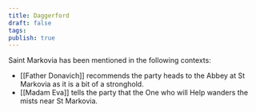 ```yaml
---
title: Daggerford
draft: false
tags: 
publish: true
---
```

Saint Markovia has been mentioned in the following contexts:
- [[Father Donavich]] recommends the party heads to the Abbey at St Markovia as it is a bit of a stronghold.
- [[Madam Eva]] tells the party that the One who will Help wanders the mists near St Markovia.